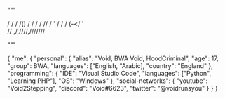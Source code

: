 """

 / /      / /()
/ / /  / // /  ' /  / / (-</  ' \
//  ,/,////,/////// 

                         

"""

{
  "me": {
    "personal": {
      "alias": "Void, BWA Void, HoodCriminal",
      "age": 17,
      "group": BWA,
      "languages": ["English, "Arabic],
      "country": "England"
    },
    "programming": {
      "IDE": "Visual Studio Code",
      "languages": ["Python", "Learning PHP"],
      "OS": "Windows"
    },
    "social-networks": {
      "youtube": "Void2Stepping",
      "discord": "Void#6623",
      "twitter": "@voidrunsyou"
    }
  }
}
